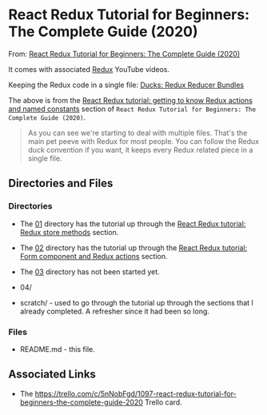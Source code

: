 # React Redux Tutorial for Beginners: The Complete Guide (2020)

From: [React Redux Tutorial for Beginners: The Complete Guide (2020)](https://www.valentinog.com/blog/redux/) 

It comes with associated [Redux](https://www.youtube.com/playlist?list=PLfNd7po_IV0GTfQb8RJirrt83BFMF-Lj0) YouTube videos.

Keeping the Redux code in a single file:
[Ducks: Redux Reducer Bundles](https://github.com/erikras/ducks-modular-redux)

The above is from the [React Redux tutorial: getting to know Redux actions and named constants](https://www.valentinog.com/blog/redux/#react-redux-tutorial-getting-to-know-redux-actions-and-named-constants) section of `React Redux Tutorial for Beginners: The Complete Guide (2020)`.
>As you can see we're starting to deal with multiple files. That's the main pet peeve with Redux for most people. You can follow the Redux duck convention if you want, it keeps every Redux related piece in a single file.




## Directories and Files
### Directories
* The [01](https://github.com/JamieBort/LearningDirectory/tree/master/JavaScript/Libraries/Redux/ReactReduxTutorialforBeginnersTheCompleteGuide2020/01) directory has the tutorial up through the [React Redux tutorial: Redux store methods](https://www.valentinog.com/blog/redux/#react-redux-tutorial-redux-store-methods) section.

* The [02](https://github.com/JamieBort/LearningDirectory/tree/master/JavaScript/Libraries/Redux/ReactReduxTutorialforBeginnersTheCompleteGuide2020/02) directory has the tutorial up through the [React Redux tutorial: Form component and Redux actions](https://www.valentinog.com/blog/redux/#react-redux-tutorial-form-component-and-redux-actions) section.

* The [03](https://github.com/JamieBort/LearningDirectory/tree/master/JavaScript/Libraries/Redux/ReactReduxTutorialforBeginnersTheCompleteGuide2020/03) directory has not been started yet.

* 04/

* scratch/ - used to go through the tutorial up through the sections that I already completed. A refresher since it had been so long.

### Files
* README.md - this file.

## Associated Links

* The https://trello.com/c/5nNobFgd/1097-react-redux-tutorial-for-beginners-the-complete-guide-2020 Trello card.